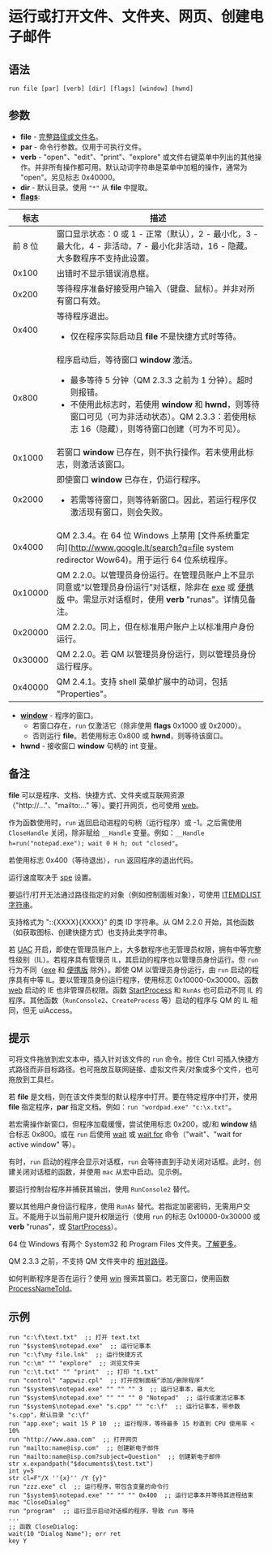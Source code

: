 # 运行或打开文件、文件夹、网页、创建电子邮件

## 语法

```qm
run file [par] [verb] [dir] [flags] [window] [hwnd]
```

## 参数

- **file** - [完整路径或文件名](../Other/IDP_SEARCHPATHS.md)。
- **par** - 命令行参数。仅用于可执行文件。
- **verb** - "open"、"edit"、"print"、"explore" 或文件右键菜单中列出的其他操作。并非所有操作都可用。默认动词字符串是菜单中加粗的操作，通常为 "open"。另见标志 0x40000。
- **dir** - 默认目录。使用 `"*"` 从 **file** 中提取。
- **[flags](../Other/IDP_FLAGS.md)**:

| 标志 | 描述 |
|------|------|
| 前 8 位 | 窗口显示状态：0 或 1 - 正常（默认），2 - 最小化，3 - 最大化，4 - 非活动，7 - 最小化非活动，16 - 隐藏。大多数程序不支持此设置。 |
| 0x100 | 出错时不显示错误消息框。 |
| 0x200 | 等待程序准备好接受用户输入（键盘、鼠标）。并非对所有窗口有效。 |
| 0x400 | 等待程序退出。<ul><li>仅在程序实际启动且 **file** 不是快捷方式时等待。</li></ul> |
| 0x800 | 程序启动后，等待窗口 **window** 激活。<ul><li>最多等待 5 分钟（QM 2.3.3 之前为 1 分钟）。超时则报错。</li><li>不使用此标志时，若使用 **window** 和 **hwnd**，则等待窗口可见（可为非活动状态）。QM 2.3.3：若使用标志 16（隐藏），则等待窗口创建（可为不可见）。</li></ul> |
| 0x1000 | 若窗口 **window** 已存在，则不执行操作。若未使用此标志，则激活该窗口。 |
| 0x2000 | 即使窗口 **window** 已存在，仍运行程序。<ul><li>若需等待窗口，则等待新窗口。因此，若运行程序仅激活现有窗口，则会失败。</li></ul> |
| 0x4000 | QM 2.3.4。在 64 位 Windows 上禁用 [文件系统重定向](http://www.google.lt/search?q=file system redirector Wow64)。用于运行 64 位系统程序。 |
| 0x10000 | QM 2.2.0。以管理员身份运行。在管理员账户上不显示同意或“以管理员身份运行”对话框，除非在 [exe](../QM_Help/IDH_MAKEEXE.md) 或 [便携版](../Other/IDP_PORTABLE.md) 中。需显示对话框时，使用 **verb** "runas"。详情见备注。 |
| 0x20000 | QM 2.2.0。同上，但在标准用户账户上以标准用户身份运行。 |
| 0x30000 | QM 2.2.0。若 QM 以管理员身份运行，则以管理员身份运行程序。 |
| 0x40000 | QM 2.4.1。支持 shell 菜单扩展中的动词，包括 "Properties"。 |

- **[window](../Other/IDP_WINDOWEXPRESSION.md)** - 程序的窗口。
  - 若窗口存在，`run` 仅激活它（除非使用 **flags** 0x1000 或 0x2000）。
  - 否则运行 **file**。若使用标志 0x800 或 **hwnd**，则等待该窗口。
- **hwnd** - 接收窗口 **window** 句柄的 int 变量。

## 备注

**file** 可以是程序、文档、快捷方式、文件夹或互联网资源（"http://..."、"mailto:..." 等）。要打开网页，也可使用 [web](IDP_WEB.md)。

作为函数使用时，`run` 返回启动进程的句柄（运行程序）或 -1。之后需使用 `CloseHandle` 关闭，除非赋给 `__Handle` 变量。例如：`__Handle h=run("notepad.exe"); wait 0 H h; out "closed"`。

若使用标志 0x400（等待退出），`run` 返回程序的退出代码。

运行速度取决于 [spe](IDP_SPE.md) 设置。

要运行/打开无法通过路径指定的对象（例如控制面板对象），可使用 [ITEMIDLIST 字符串](../Other/IDP_SEARCHPATHS.md)。

支持格式为 "::{XXXX}\{XXXX}" 的类 ID 字符串。从 QM 2.2.0 开始，其他函数（如获取图标、创建快捷方式）也支持此类字符串。

若 [UAC](../Other/IDP_VISTA.md) 开启，即使在管理员账户上，大多数程序也无管理员权限，拥有中等完整性级别（IL）。若程序具有管理员 IL，其启动的程序也以管理员身份运行。但 `run` 行为不同（[exe](../QM_Help/IDH_MAKEEXE.md) 和 [便携版](../Other/IDP_PORTABLE.md) 除外）。即使 QM 以管理员身份运行，由 `run` 启动的程序具有中等 IL。要以管理员身份运行程序，使用标志 0x10000-0x30000。函数 [web](IDP_WEB.md) 启动的 IE 也非管理员权限。函数 [StartProcess](../User/IDP_QMDLL.md#StartProcess) 和 `RunAs` 也可启动不同 IL 的程序。其他函数（`RunConsole2`、`CreateProcess` 等）启动的程序与 QM 的 IL 相同，但无 uiAccess。

## 提示

可将文件拖放到宏文本中，插入针对该文件的 `run` 命令。按住 Ctrl 可插入快捷方式路径而非目标路径。也可拖放互联网链接、虚拟文件夹/对象或多个文件，也可拖放到工具栏。

若 **file** 是文档，则在该文件类型的默认程序中打开。要在特定程序中打开，使用 **file** 指定程序，**par** 指定文档。例如：`run "wordpad.exe" "c:\x.txt"`。

若宏需操作新窗口，但程序加载缓慢，尝试使用标志 0x200，或/和 **window** 结合标志 0x800。或在 `run` 后使用 [wait](IDP_WAIT.md) 或 [wait for](IDP_WAIT_FOR.md) 命令（"wait"、"wait for active window" 等）。

有时，`run` 启动的程序会显示对话框，`run` 会等待直到手动关闭对话框。此时，创建关闭对话框的函数，并使用 `mac` 从宏中启动。见示例。

要运行控制台程序并捕获其输出，使用 `RunConsole2` 替代。

要以其他用户身份运行程序，使用 `RunAs` 替代。若指定加密密码，无需用户交互。不能用于以当前用户提升权限运行（使用 `run` 的标志 0x10000-0x30000 或 **verb** "runas"，或 [StartProcess](../User/IDP_QMDLL.md#StartProcess)）。

64 位 Windows 有两个 System32 和 Program Files 文件夹。[了解更多](../Other/IDP_VISTA.md)。

QM 2.3.3 之前，不支持 QM 文件夹中的 [相对路径](../Other/IDP_SEARCHPATHS.md)。

如何判断程序是否在运行？使用 [win](../Functions/IDP_WIN.md) 搜索其窗口。若无窗口，使用函数 [ProcessNameToId](../User/IDP_QMDLL.md#ProcessNameToId)。

## 示例

```qm
run "c:\f\text.txt"  ;; 打开 text.txt
run "$system$\notepad.exe"  ;; 运行记事本
run "c:\f\my file.lnk"  ;; 运行快捷方式
run "c:\m" "" "explore"  ;; 浏览文件夹
run "c:\t.txt" "" "print"  ;; 打印 "t.txt"
run "control" "appwiz.cpl"  ;; 打开控制面板“添加/删除程序”
run "$system$\notepad.exe" "" "" "" 3  ;; 运行记事本，最大化
run "$system$\notepad.exe" "" "" "" 0 "Notepad"  ;; 运行或激活记事本
run "$system$\notepad.exe" "s.cpp" "" "c:\f"  ;; 运行记事本，带参数 "s.cpp"，默认目录 "c:\f"
run "app.exe"; wait 15 P 10  ;; 运行程序，等待最多 15 秒直到 CPU 使用率 < 10%
run "http://www.aaa.com"  ;; 打开网页
run "mailto:name@isp.com"  ;; 创建新电子邮件
run "mailto:name@isp.com?subject=Question"  ;; 创建新电子邮件
str x.expandpath("$documents$\test.txt")
int y=5
str cl=F"/X ''{x}'' /Y {y}"
run "zzz.exe" cl  ;; 运行程序，带包含变量的命令行
run "$system$\notepad.exe" "" "" "" 0x400  ;; 运行记事本并等待其进程结束
mac "CloseDialog"
run "program"  ;; 运行显示启动对话框的程序，导致 run 等待
...
;; 函数 CloseDialog:
wait(10 "Dialog Name"); err ret
key Y
```